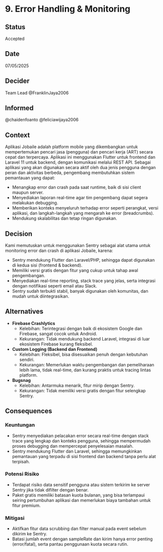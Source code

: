 # 9. Error Handling & Monitoring

## Status
Accepted

## Date
07/05/2025

## Decider
Team Lead @FranklinJaya2006

## Informed
@chaidenfoanto @feliciawijaya2006

## Context
Aplikasi Jobaile adalah platform mobile yang dikembangkan untuk mempertemukan pencari jasa (pengguna) dan pencari kerja (ART) secara cepat dan terpercaya. Aplikasi ini menggunakan Flutter untuk frontend dan Laravel 11 untuk backend, dengan komunikasi melalui REST API. Sebagai aplikasi yang akan digunakan secara aktif oleh dua jenis pengguna dengan peran dan aktivitas berbeda, pengembang membutuhkan sistem pemantauan yang dapat:
- Menangkap error dan crash pada saat runtime, baik di sisi client maupun server.
- Menyediakan laporan real-time agar tim pengembang dapat segera melakukan debugging.
- Memberikan konteks menyeluruh terhadap error seperti perangkat, versi aplikasi, dan langkah-langkah yang mengarah ke error (breadcrumbs).
- Mendukung skalabilitas dan tetap ringan digunakan.

## Decision
Kami memutuskan untuk menggunakan Sentry sebagai alat utama untuk monitoring error dan crash di aplikasi Jobaile, karena:
- Sentry mendukung Flutter dan Laravel/PHP, sehingga dapat digunakan di kedua sisi (frontend & backend).
- Memiliki versi gratis dengan fitur yang cukup untuk tahap awal pengembangan.
- Menyediakan real-time reporting, stack trace yang jelas, serta integrasi dengan notifikasi seperti email atau Slack.
- Sentry sudah terbukti stabil, banyak digunakan oleh komunitas, dan mudah untuk diintegrasikan.

## Alternatives
- **Firebase Crashlytics**
    - Kelebihan: Terintegrasi dengan baik di ekosistem Google dan Firebase, sangat cocok untuk Android.
    - Kekurangan: Tidak mendukung backend Laravel, integrasi di luar ekosistem Firebase kurang fleksibel.
- **Custom Logging (Backend dan Frontend)**
    - Kelebihan: Fleksibel, bisa disesuaikan penuh dengan kebutuhan sendiri.
    - Kekurangan: Memerlukan waktu pengembangan dan pemeliharaan lebih lama, tidak real-time, dan kurang praktis untuk tracing lintas platform.
- **Bugsnag**
    - Kelebihan: Antarmuka menarik, fitur mirip dengan Sentry.
    - Kekurangan: Tidak memiliki versi gratis dengan fitur selengkap Sentry.

## Consequences

### Keuntungan
- Sentry menyediakan pelacakan error secara real-time dengan stack trace yang lengkap dan konteks pengguna, sehingga mempermudah proses debugging dan mempercepat penyelesaian masalah.
- Sentry mendukung Flutter dan Laravel, sehingga memungkinkan pemantauan yang terpadu di sisi frontend dan backend tanpa perlu alat terpisah.

### Potensi Risiko
- Terdapat risiko data sensitif pengguna atau sistem terkirim ke server Sentry jika tidak difilter dengan benar.
- Paket gratis memiliki batasan kuota bulanan, yang bisa terlampaui seiring pertumbuhan aplikasi dan memerlukan biaya tambahan untuk fitur premium.

### Mitigasi
- Aktifkan fitur data scrubbing dan filter manual pada event sebelum dikirim ke Sentry.
- Batasi jumlah event dengan sampleRate dan kirim hanya error penting (error/fatal), serta pantau penggunaan kuota secara rutin.